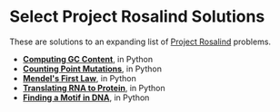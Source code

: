 Select Project Rosalind Solutions
=================
These are solutions to an expanding list of [Project Rosalind](http://http://rosalind.info/) problems.

- **[Computing GC Content](http://rosalind.info/problems/gc/)**, in Python
- **[Counting Point Mutations](http://rosalind.info/problems/hamm/)**, in Python
- **[Mendel's First Law](http://rosalind.info/problems/iprb/)**, in Python
- **[Translating RNA to Protein](http://rosalind.info/problems/prot/)**, in Python
- **[Finding a Motif in DNA](http://rosalind.info/problems/subs/)**, in Python

